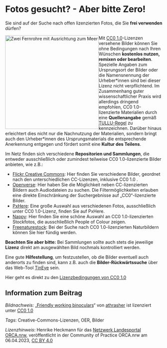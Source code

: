 # Fotos gesucht? - Aber bitte Zero!
 
Sie sind auf der Suche nach offen lizenzierten Fotos, die Sie **frei verwenden** dürfen?

<img src="https://github.com/lindahalm-hsbi/infOERmiert/assets/147709351/1a4d3c62-d7b3-4295-9f4c-9b3204c3b8e2" style="float:left" alt="Zwei Fernrohre mit Ausrichtung zum Meer" title="Friendly working binoculars" width="300"/> 

Mit [CC0 1.0](https://creativecommons.org/publicdomain/zero/1.0/deed.de)-Lizenzen versehene Bilder können Sie ohne Bedingungen nach Ihren Wünschen **kostenlos nutzen, remixen oder bearbeiten**.  Spezielle Angaben zum Ursprungsort der Bilder oder die Namensnennung  der Urheber\*innen sind bei dieser Lizenz nicht verpflichtend. Im  Zusammenhang guter wissenschaftlicher Praxis wird allerdings dringend  empfohlen, CC0 1.0-lizenzierte Materialien durch eine **Quellenangabe** gemäß [TULLU-Regel](https://open-educational-resources.de/oer-tullu-regel/)  zu kennzeichnen. Darüber hinaus erleichtert dies nicht nur die  Nachnutzung der Materialien, sondern bringt auch den Urheber\*innen des  Ursprungsmaterials die entsprechende Anerkennung entgegen und fördert  somit eine **Kultur des Teilens**.
 
Im Netz finden sich verschiedene **Repositorien und Sammlungen**, die entweder ausschließlich oder zumindest teilweise CC0 1.0-lizenzierte Bilder anbieten, wie z.B.:
 
- [Flickr Creative Commons](https://www.flickr.com/creativecommons/): Hier finden Sie verschiedene Bilder, geordnet nach den unterschiedlichen CC-Lizenzen, inklusive CC0 1.0 .
- [Openverse](https://wordpress.org/openverse/):  Hier haben Sie die Möglichkeit neben CC-lizenzierten Bildern auch  Audiodateien zu suchen. Die Filtermöglichkeiten erlauben eine direkte  Einschränkung der Suchergebnisse auf „CC0“-lizenzierte Bilder.
- [PxHere](https://pxhere.com/): Eine große Auswahl aus verschiedenen Fotos, ausschließlich unter CC0 1.0-Lizenz, finden Sie auf PxHere.
- [Nappy](https://nappy.co/): Hier finden Sie eine schöne Auswahl an CC0 1.0-lizenzierten Stockfotos, die ausschließlich People of Colour zeigen.
- [Freenaturestock](https://freenaturestock.com/): Bei der Suche nach CC0 1.0-lizenzierten Naturbildern können Sie hier fündig werden.

**Beachten Sie aber bitte:** Bei Sammlungen sollte auch stets die jeweilige **Lizenz** direkt am ausgewählten Bild nochmals kontrolliert werden. 
 
Eine gute **Hilfestellung**, um festzustellen, ob die Bilder eventuell auch anderorts zu finden sind, kann z.B. auch die **Bilder-Rückwärtssuche** über das Web-Tool [TinEye](https://tineye.com/) sein. 

Hier geht es direkt zu den [Lizenzbedingungen von CC0 1.0](https://creativecommons.org/publicdomain/zero/1.0/legalcode) 

## Information zum Beitrag

*Bildnachweis:* „[Friendly working binoculars](https://www.flickr.com/photos/56544547@N00/26399407551)“ von [athrasher](https://www.flickr.com/photos/56544547@N00) ist lizenziert unter [CC0 1.0](https://creativecommons.org/publicdomain/zero/1.0/?ref=openverse)

*Tags*: Creative-Commons-Lizenzen, OER, Bilder

*Lizenzhinweis*: Henrike Heckmann für das <a href="http://www.orca.nrw/ueber-uns/netzwerk" target="_blank">Netzwerk Landesportal ORCA.nrw</a>, veröffentlicht in der Community of Practice ORCA.nrw am 06.04.2023, <a href="https://creativecommons.org/licenses/by/4.0/" target="_blank">CC BY 4.0</a>

